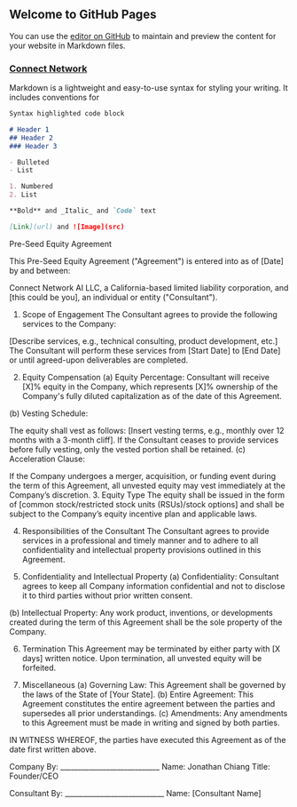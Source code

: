 ## Welcome to GitHub Pages

You can use the [editor on GitHub](https://github.com/JonathanChiang/jonathanchiang.github.io/edit/master/index.md) to maintain and preview the content for your website in Markdown files.


### [Connect Network](connectnetwork.io)

Markdown is a lightweight and easy-to-use syntax for styling your writing. It includes conventions for

```markdown
Syntax highlighted code block

# Header 1
## Header 2
### Header 3

- Bulleted
- List

1. Numbered
2. List

**Bold** and _Italic_ and `Code` text

[Link](url) and ![Image](src)
```

Pre-Seed Equity Agreement

This Pre-Seed Equity Agreement ("Agreement") is entered into as of [Date] by and between:

Connect Network AI LLC, a California-based limited liability corporation, and
[this could be you], an individual or entity ("Consultant").
1. Scope of Engagement
The Consultant agrees to provide the following services to the Company:

[Describe services, e.g., technical consulting, product development, etc.]
The Consultant will perform these services from [Start Date] to [End Date] or until agreed-upon deliverables are completed.

2. Equity Compensation
(a) Equity Percentage: Consultant will receive [X]% equity in the Company, which represents [X]% ownership of the Company's fully diluted capitalization as of the date of this Agreement.

(b) Vesting Schedule:

The equity shall vest as follows:
[Insert vesting terms, e.g., monthly over 12 months with a 3-month cliff].
If the Consultant ceases to provide services before fully vesting, only the vested portion shall be retained.
(c) Acceleration Clause:

If the Company undergoes a merger, acquisition, or funding event during the term of this Agreement, all unvested equity may vest immediately at the Company’s discretion.
3. Equity Type
The equity shall be issued in the form of [common stock/restricted stock units (RSUs)/stock options] and shall be subject to the Company’s equity incentive plan and applicable laws.

4. Responsibilities of the Consultant
The Consultant agrees to provide services in a professional and timely manner and to adhere to all confidentiality and intellectual property provisions outlined in this Agreement.

5. Confidentiality and Intellectual Property
(a) Confidentiality: Consultant agrees to keep all Company information confidential and not to disclose it to third parties without prior written consent.

(b) Intellectual Property: Any work product, inventions, or developments created during the term of this Agreement shall be the sole property of the Company.

6. Termination
This Agreement may be terminated by either party with [X days] written notice. Upon termination, all unvested equity will be forfeited.

7. Miscellaneous
(a) Governing Law: This Agreement shall be governed by the laws of the State of [Your State].
(b) Entire Agreement: This Agreement constitutes the entire agreement between the parties and supersedes all prior understandings.
(c) Amendments: Any amendments to this Agreement must be made in writing and signed by both parties.

IN WITNESS WHEREOF, the parties have executed this Agreement as of the date first written above.

Company
By: ____________________________
Name: Jonathan Chiang 
Title: Founder/CEO

Consultant
By: ____________________________
Name: [Consultant Name]
